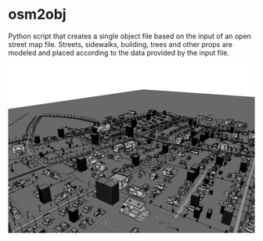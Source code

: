 # osm2obj
Python script that creates a single object file based on the input of an open street map file. Streets, sidewalks, building, trees and other props are modeled and placed according to the data provided by the input file.

![](osm2obj.png)
